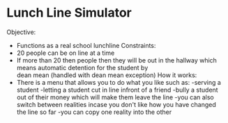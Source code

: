 # Lunch Line Simulator
Objective: 
  - Functions as a real school lunchline
Constraints: 
  - 20 people can be on line at a time
  - If more than 20 then people then they will be out in the hallway which means automatic detention for the student by    
    dean mean (handled with dean mean exception)
 How it works:
  - There is a menu that allows you to do what you like such as:
      -serving a student
      -letting a student cut in line infront of a friend
      -bully a student out of their money which will make them leave the line
      -you can also switch between realities incase you don't like how you have changed the line so far
      -you can copy one reality into the other
